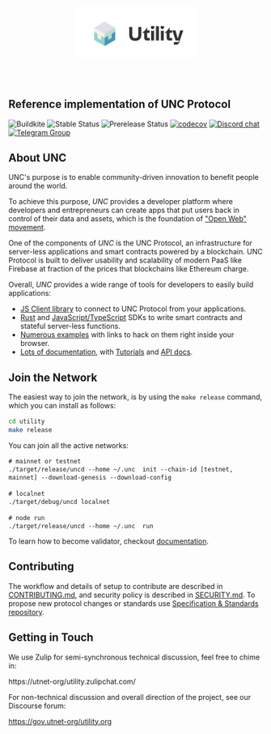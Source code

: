 <br />
<br />

<p align="center">
<img src="docs/images/logo.gif" width="240">
</p>

<br />
<br />


## Reference implementation of UNC Protocol

![Buildkite](https://img.shields.io/buildkite/0eae07525f8e44a19b48fa937813e2c21ee04aa351361cd851)
![Stable Status][stable-release]
![Prerelease Status][prerelease]
[![codecov][codecov-badge]][codecov-url]
[![Discord chat][discord-badge]][discord-url]
[![Telegram Group][telegram-badge]][telegram-url]

[stable-release]: https://img.shields.io/github/v/release/utnet-org/utility?label=stable
[prerelease]: https://img.shields.io/github/v/release/utnet-org/utility?include_prereleases&label=prerelease
[ci-badge-master]: https://badge.buildkite.com/a81147cb62c585cc434459eedd1d25e521453120ead9ee6c64.svg?branch=master
[ci-url]: https://buildkite.com/utnet-org/utility
[codecov-badge]: https://codecov.io/gh/utnet-org/utility/branch/master/graph/badge.svg
[codecov-url]: https://codecov.io/gh/utnet-org/utility
[discord-badge]: https://img.shields.io/discord/490367152054992913.svg
[discord-url]: https://unc.chat
[telegram-badge]: https://cdn.jsdelivr.net/gh/Patrolavia/telegram-badge@8fe3382b3fd3a1c533ba270e608035a27e430c2e/chat.svg
[telegram-url]: https://t.me/cryptounc

## About UNC

UNC's purpose is to enable community-driven innovation to benefit people around the world.

To achieve this purpose, *UNC* provides a developer platform where developers and entrepreneurs can create apps that put users back in control of their data and assets, which is the foundation of ["Open Web" movement][open-web-url].

One of the components of *UNC* is the UNC Protocol, an infrastructure for server-less applications and smart contracts powered by a blockchain.
UNC Protocol is built to deliver usability and scalability of modern PaaS like Firebase at fraction of the prices that blockchains like Ethereum charge.

Overall, *UNC* provides a wide range of tools for developers to easily build applications:
 - [JS Client library][js-api] to connect to UNC Protocol from your applications.
 - [Rust][rust-sdk] and [JavaScript/TypeScript][js-sdk] SDKs to write smart contracts and stateful server-less functions.
 - [Numerous examples][examples-url] with links to hack on them right inside your browser.
 - [Lots of documentation][docs-url], with [Tutorials][tutorials-url] and [API docs][api-docs-url].

[open-web-url]: https://techcrunch.com/2016/04/10/1301496/
[js-api]: https://github.com/utnet-org/utility/unc-api-js
[rust-sdk]: https://github.com/utnet-org/utility/unc-sdk-rs
[js-sdk]: https://github.com/utnet-org/utility/unc-sdk-js
[examples-url]: https://utnet-org/utility.dev
[docs-url]: https://docs.utnet-org/utility.org
[tutorials-url]: https://docs.utnet-org/utility.org/tutorials/welcome
[api-docs-url]: https://docs.utnet-org/utility.org/api/rpc/introduction

## Join the Network

The easiest way to join the network, is by using the `make release` command, which you can install as follows:

```bash
cd utility
make release
```

You can join all the active networks:
```
# mainnet or testnet
./target/release/uncd --home ~/.unc  init --chain-id [testnet, mainnet] --download-genesis --download-config

# localnet
./target/debug/uncd localnet

# node run
./target/release/uncd --home ~/.unc  run
```


To learn how to become validator, checkout [documentation](https://docs.utnet-org/utility.org/docs/develop/node/validator/staking-and-delegation).

## Contributing

The workflow and details of setup to contribute are described in [CONTRIBUTING.md](CONTRIBUTING.md), and security policy is described in [SECURITY.md](SECURITY.md).
To propose new protocol changes or standards use [Specification & Standards repository](https://github.com/nearprotocol/NEPs).

## Getting in Touch

We use Zulip for semi-synchronous technical discussion, feel free to chime in:

https://utnet-org/utility.zulipchat.com/

For non-technical discussion and overall direction of the project, see our Discourse forum:

https://gov.utnet-org/utility.org
